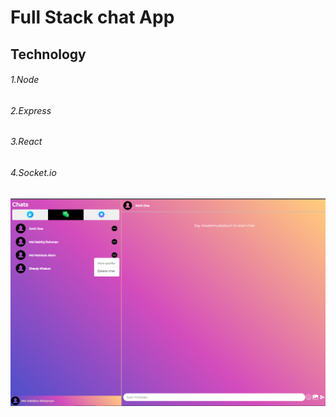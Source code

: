 # Full Stack chat App

## Technology

###### 1.Node

###### 2.Express

###### 3.React

###### 4.Socket.io

![This is an image](./src/Utils/Screenshot_57.png)
